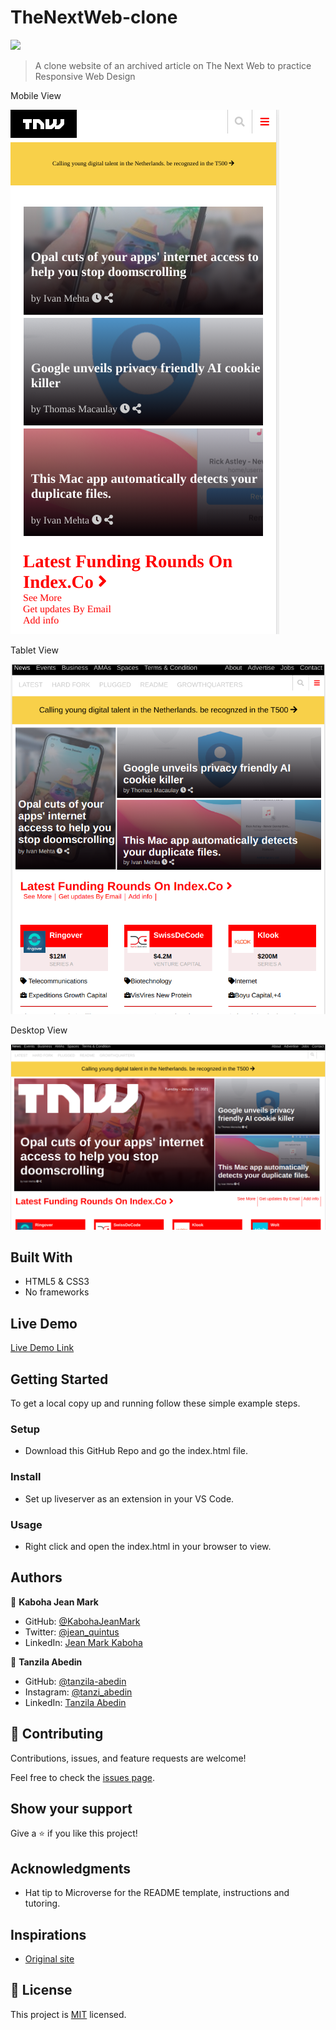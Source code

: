# TheNextWeb-clone
![](https://img.shields.io/badge/Microverse-blueviolet)

> A clone website of an archived article on The Next Web to practice Responsive Web Design

Mobile View

![mobile view](./images/mobile-view.png)

Tablet View

![tablet view](./images/tablet-improved.png)

Desktop View

![desktop view](./images/desktop-improved.png)

## Built With

- HTML5 & CSS3
- No frameworks

## Live Demo

[Live Demo Link](https://kabohajeanmark.github.io/TheNextWeb-clone/)


## Getting Started

To get a local copy up and running follow these simple example steps.

### Setup
- Download this GitHub Repo and go the index.html file.

### Install
- Set up liveserver as an extension in your VS Code.

### Usage
- Right click and open the index.html in your browser to view.


## Authors

👤 **Kaboha Jean Mark**

- GitHub: [@KabohaJeanMark](https://github.com/KabohaJeanMark)
- Twitter: [@jean_quintus](https://twitter.com/jean_quintus)
- LinkedIn: [Jean Mark Kaboha](https://www.linkedin.com/in/jean-mark-kaboha-software-engineer/)

👤 **Tanzila Abedin**

- GitHub: [@tanzila-abedin](https://github.com/tanzila-abedin)
- Instagram: [@tanzi_abedin](https://www.instagram.com/tanzie_abedin/?hl=en)
- LinkedIn: [Tanzila Abedin](https://www.linkedin.com/in/tanzila-abedin-331440b2/?originalSubdomain=za)


## 🤝 Contributing

Contributions, issues, and feature requests are welcome!

Feel free to check the [issues page](issues/).

## Show your support

Give a ⭐️ if you like this project!

## Acknowledgments

- Hat tip to Microverse for the README template, instructions and tutoring.

## Inspirations
- [Original site](https://perma.cc/M5ZV-Q2D6)

## 📝 License

This project is [MIT](./LICENSE) licensed.
